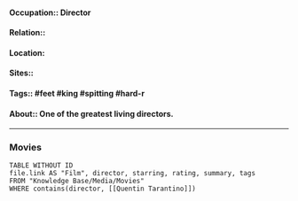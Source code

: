 #### Occupation:: Director
#### Relation::
#### Location:
#### Sites:: 
#### Tags:: #feet #king #spitting #hard-r
#### About:: One of the greatest living directors. 

---
### Movies

```dataview
TABLE WITHOUT ID
file.link AS "Film", director, starring, rating, summary, tags
FROM "Knowledge Base/Media/Movies"
WHERE contains(director, [[Quentin Tarantino]])
```
